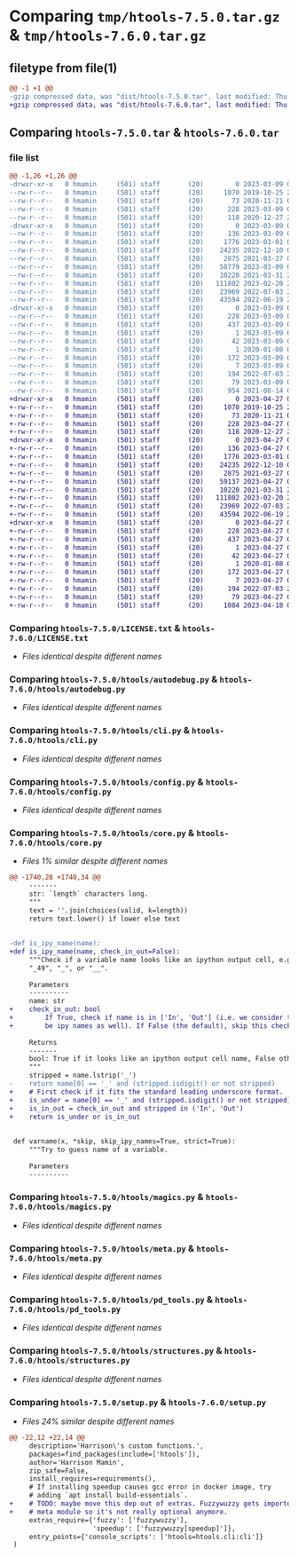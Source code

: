# Comparing `tmp/htools-7.5.0.tar.gz` & `tmp/htools-7.6.0.tar.gz`

## filetype from file(1)

```diff
@@ -1 +1 @@
-gzip compressed data, was "dist/htools-7.5.0.tar", last modified: Thu Mar  9 03:24:41 2023, max compression
+gzip compressed data, was "dist/htools-7.6.0.tar", last modified: Thu Apr 27 04:45:56 2023, max compression
```

## Comparing `htools-7.5.0.tar` & `htools-7.6.0.tar`

### file list

```diff
@@ -1,26 +1,26 @@
-drwxr-xr-x   0 hmamin     (501) staff       (20)        0 2023-03-09 03:24:41.000000 htools-7.5.0/
--rw-r--r--   0 hmamin     (501) staff       (20)     1070 2019-10-25 22:10:07.000000 htools-7.5.0/LICENSE.txt
--rw-r--r--   0 hmamin     (501) staff       (20)       73 2020-11-21 05:39:35.000000 htools-7.5.0/MANIFEST.in
--rw-r--r--   0 hmamin     (501) staff       (20)      228 2023-03-09 03:24:41.000000 htools-7.5.0/PKG-INFO
--rw-r--r--   0 hmamin     (501) staff       (20)      118 2020-12-27 20:57:55.000000 htools-7.5.0/README.md
-drwxr-xr-x   0 hmamin     (501) staff       (20)        0 2023-03-09 03:24:41.000000 htools-7.5.0/htools/
--rw-r--r--   0 hmamin     (501) staff       (20)      136 2023-03-09 03:24:21.000000 htools-7.5.0/htools/__init__.py
--rw-r--r--   0 hmamin     (501) staff       (20)     1776 2023-03-01 03:21:56.000000 htools-7.5.0/htools/autodebug.py
--rw-r--r--   0 hmamin     (501) staff       (20)    24235 2022-12-10 03:26:09.000000 htools-7.5.0/htools/cli.py
--rw-r--r--   0 hmamin     (501) staff       (20)     2875 2021-03-27 04:17:11.000000 htools-7.5.0/htools/config.py
--rw-r--r--   0 hmamin     (501) staff       (20)    58779 2023-03-09 02:53:28.000000 htools-7.5.0/htools/core.py
--rw-r--r--   0 hmamin     (501) staff       (20)    10220 2021-03-31 22:50:53.000000 htools-7.5.0/htools/magics.py
--rw-r--r--   0 hmamin     (501) staff       (20)   111802 2023-02-20 20:22:33.000000 htools-7.5.0/htools/meta.py
--rw-r--r--   0 hmamin     (501) staff       (20)    23969 2022-07-03 20:07:39.000000 htools-7.5.0/htools/pd_tools.py
--rw-r--r--   0 hmamin     (501) staff       (20)    43594 2022-06-19 23:36:58.000000 htools-7.5.0/htools/structures.py
-drwxr-xr-x   0 hmamin     (501) staff       (20)        0 2023-03-09 03:24:41.000000 htools-7.5.0/htools.egg-info/
--rw-r--r--   0 hmamin     (501) staff       (20)      228 2023-03-09 03:24:40.000000 htools-7.5.0/htools.egg-info/PKG-INFO
--rw-r--r--   0 hmamin     (501) staff       (20)      437 2023-03-09 03:24:41.000000 htools-7.5.0/htools.egg-info/SOURCES.txt
--rw-r--r--   0 hmamin     (501) staff       (20)        1 2023-03-09 03:24:40.000000 htools-7.5.0/htools.egg-info/dependency_links.txt
--rw-r--r--   0 hmamin     (501) staff       (20)       42 2023-03-09 03:24:40.000000 htools-7.5.0/htools.egg-info/entry_points.txt
--rw-r--r--   0 hmamin     (501) staff       (20)        1 2020-01-08 05:14:40.000000 htools-7.5.0/htools.egg-info/not-zip-safe
--rw-r--r--   0 hmamin     (501) staff       (20)      172 2023-03-09 03:24:41.000000 htools-7.5.0/htools.egg-info/requires.txt
--rw-r--r--   0 hmamin     (501) staff       (20)        7 2023-03-09 03:24:41.000000 htools-7.5.0/htools.egg-info/top_level.txt
--rw-r--r--   0 hmamin     (501) staff       (20)      194 2022-07-03 20:07:46.000000 htools-7.5.0/requirements.txt
--rw-r--r--   0 hmamin     (501) staff       (20)       79 2023-03-09 03:24:41.000000 htools-7.5.0/setup.cfg
--rw-r--r--   0 hmamin     (501) staff       (20)      954 2021-08-14 03:10:29.000000 htools-7.5.0/setup.py
+drwxr-xr-x   0 hmamin     (501) staff       (20)        0 2023-04-27 04:45:56.000000 htools-7.6.0/
+-rw-r--r--   0 hmamin     (501) staff       (20)     1070 2019-10-25 22:10:07.000000 htools-7.6.0/LICENSE.txt
+-rw-r--r--   0 hmamin     (501) staff       (20)       73 2020-11-21 05:39:35.000000 htools-7.6.0/MANIFEST.in
+-rw-r--r--   0 hmamin     (501) staff       (20)      228 2023-04-27 04:45:56.000000 htools-7.6.0/PKG-INFO
+-rw-r--r--   0 hmamin     (501) staff       (20)      118 2020-12-27 20:57:55.000000 htools-7.6.0/README.md
+drwxr-xr-x   0 hmamin     (501) staff       (20)        0 2023-04-27 04:45:56.000000 htools-7.6.0/htools/
+-rw-r--r--   0 hmamin     (501) staff       (20)      136 2023-04-27 04:45:12.000000 htools-7.6.0/htools/__init__.py
+-rw-r--r--   0 hmamin     (501) staff       (20)     1776 2023-03-01 03:21:56.000000 htools-7.6.0/htools/autodebug.py
+-rw-r--r--   0 hmamin     (501) staff       (20)    24235 2022-12-10 03:26:09.000000 htools-7.6.0/htools/cli.py
+-rw-r--r--   0 hmamin     (501) staff       (20)     2875 2021-03-27 04:17:11.000000 htools-7.6.0/htools/config.py
+-rw-r--r--   0 hmamin     (501) staff       (20)    59137 2023-04-27 04:42:59.000000 htools-7.6.0/htools/core.py
+-rw-r--r--   0 hmamin     (501) staff       (20)    10220 2021-03-31 22:50:53.000000 htools-7.6.0/htools/magics.py
+-rw-r--r--   0 hmamin     (501) staff       (20)   111802 2023-02-20 20:22:33.000000 htools-7.6.0/htools/meta.py
+-rw-r--r--   0 hmamin     (501) staff       (20)    23969 2022-07-03 20:07:39.000000 htools-7.6.0/htools/pd_tools.py
+-rw-r--r--   0 hmamin     (501) staff       (20)    43594 2022-06-19 23:36:58.000000 htools-7.6.0/htools/structures.py
+drwxr-xr-x   0 hmamin     (501) staff       (20)        0 2023-04-27 04:45:56.000000 htools-7.6.0/htools.egg-info/
+-rw-r--r--   0 hmamin     (501) staff       (20)      228 2023-04-27 04:45:54.000000 htools-7.6.0/htools.egg-info/PKG-INFO
+-rw-r--r--   0 hmamin     (501) staff       (20)      437 2023-04-27 04:45:55.000000 htools-7.6.0/htools.egg-info/SOURCES.txt
+-rw-r--r--   0 hmamin     (501) staff       (20)        1 2023-04-27 04:45:54.000000 htools-7.6.0/htools.egg-info/dependency_links.txt
+-rw-r--r--   0 hmamin     (501) staff       (20)       42 2023-04-27 04:45:55.000000 htools-7.6.0/htools.egg-info/entry_points.txt
+-rw-r--r--   0 hmamin     (501) staff       (20)        1 2020-01-08 05:14:40.000000 htools-7.6.0/htools.egg-info/not-zip-safe
+-rw-r--r--   0 hmamin     (501) staff       (20)      172 2023-04-27 04:45:55.000000 htools-7.6.0/htools.egg-info/requires.txt
+-rw-r--r--   0 hmamin     (501) staff       (20)        7 2023-04-27 04:45:55.000000 htools-7.6.0/htools.egg-info/top_level.txt
+-rw-r--r--   0 hmamin     (501) staff       (20)      194 2022-07-03 20:07:46.000000 htools-7.6.0/requirements.txt
+-rw-r--r--   0 hmamin     (501) staff       (20)       79 2023-04-27 04:45:56.000000 htools-7.6.0/setup.cfg
+-rw-r--r--   0 hmamin     (501) staff       (20)     1084 2023-04-18 05:22:07.000000 htools-7.6.0/setup.py
```

### Comparing `htools-7.5.0/LICENSE.txt` & `htools-7.6.0/LICENSE.txt`

 * *Files identical despite different names*

### Comparing `htools-7.5.0/htools/autodebug.py` & `htools-7.6.0/htools/autodebug.py`

 * *Files identical despite different names*

### Comparing `htools-7.5.0/htools/cli.py` & `htools-7.6.0/htools/cli.py`

 * *Files identical despite different names*

### Comparing `htools-7.5.0/htools/config.py` & `htools-7.6.0/htools/config.py`

 * *Files identical despite different names*

### Comparing `htools-7.5.0/htools/core.py` & `htools-7.6.0/htools/core.py`

 * *Files 1% similar despite different names*

```diff
@@ -1740,28 +1740,34 @@
     -------
     str: `length` characters long.
     """
     text = ''.join(choices(valid, k=length))
     return text.lower() if lower else text
 
 
-def is_ipy_name(name):
+def is_ipy_name(name, check_in_out=False):
     """Check if a variable name looks like an ipython output cell, e.g.
     "_49", "_", or "__".
     
     Parameters
     ----------
     name: str
+    check_in_out: bool
+        If True, check if name is in ['In', 'Out'] (i.e. we consider those to
+        be ipy names as well). If False (the default), skip this check.
 
     Returns
     -------
     bool: True if it looks like an ipython output cell name, False otherwise.
     """
     stripped = name.lstrip('_')
-    return name[0] == '_' and (stripped.isdigit() or not stripped)
+    # First check if it fits the standard leading underscore format.
+    is_under = name[0] == '_' and (stripped.isdigit() or not stripped)
+    is_in_out = check_in_out and stripped in ('In', 'Out')
+    return is_under or is_in_out
 
 
 def varname(x, *skip, skip_ipy_names=True, strict=True):
     """Try to guess name of a variable.
 
     Parameters
     ----------
```

### Comparing `htools-7.5.0/htools/magics.py` & `htools-7.6.0/htools/magics.py`

 * *Files identical despite different names*

### Comparing `htools-7.5.0/htools/meta.py` & `htools-7.6.0/htools/meta.py`

 * *Files identical despite different names*

### Comparing `htools-7.5.0/htools/pd_tools.py` & `htools-7.6.0/htools/pd_tools.py`

 * *Files identical despite different names*

### Comparing `htools-7.5.0/htools/structures.py` & `htools-7.6.0/htools/structures.py`

 * *Files identical despite different names*

### Comparing `htools-7.5.0/setup.py` & `htools-7.6.0/setup.py`

 * *Files 24% similar despite different names*

```diff
@@ -22,12 +22,14 @@
     description='Harrison\'s custom functions.',
     packages=find_packages(include=['htools']),
     author='Harrison Mamin',
     zip_safe=False,
     install_requires=requirements(),
     # If installing speedup causes gcc error in docker image, try
     # adding `apt install build-essentials`.
+    # TODO: maybe move this dep out of extras. Fuzzywuzzy gets imported by
+    # meta module so it's not really optional anymore.
     extras_require={'fuzzy': ['fuzzywuzzy'],
                     'speedup': ['fuzzywuzzy[speedup]']},
     entry_points={'console_scripts': ['htools=htools.cli:cli']}
 )
```

